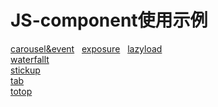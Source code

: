 # JS-component使用示例
[carousel&event](https://candy252324.github.io/JS-component/event.html)  
[exposure](https://candy252324.github.io/JS-component/exposure.html)  
[lazyload](https://candy252324.github.io/JS-component/lazyload.html)  
[waterfallt](https://candy252324.github.io/JS-component/waterfall.html)  
[stickup](https://candy252324.github.io/JS-component/stickup.html)  
[tab](https://candy252324.github.io/JS-component/tab.html)  
[totop](https://candy252324.github.io/JS-component/gotop.html)  
